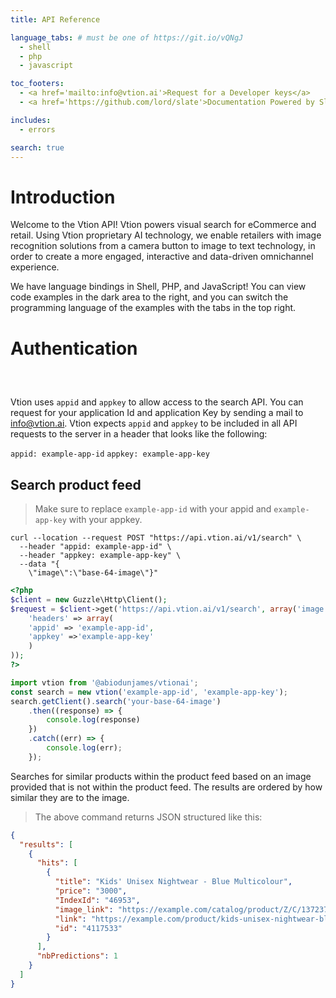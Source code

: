 ```yaml
---
title: API Reference

language_tabs: # must be one of https://git.io/vQNgJ
  - shell
  - php
  - javascript

toc_footers:
  - <a href='mailto:info@vtion.ai'>Request for a Developer keys</a>
  - <a href='https://github.com/lord/slate'>Documentation Powered by Slate</a>

includes:
  - errors

search: true
---
```


# Introduction

Welcome to the Vtion API! Vtion powers visual search for eCommerce and retail. Using Vtion proprietary AI technology,
 we enable retailers with image recognition solutions from a camera button to image to text technology, in order to create a more engaged, 
 interactive and data-driven omnichannel experience.
                             
We have language bindings in Shell, PHP, and JavaScript! You can view code examples in the dark area to the right, and you can switch the programming language of the examples with the tabs in the top right.

# Authentication

```shell

```

```php

```

```javascript

```

Vtion uses `appid` and `appkey`  to allow access to the search API. You can request for your application Id and application Key by sending a mail to [info@vtion.ai](maito:info@vtion.ai).
Vtion expects `appid` and `appkey` to be included in all API requests to the server in a header that looks like the following:

`appid: example-app-id`
`appkey: example-app-key`

## Search product feed

> Make sure to replace `example-app-id` with your appid and `example-app-key` with your appkey.

```shell
curl --location --request POST "https://api.vtion.ai/v1/search" \
  --header "appid: example-app-id" \
  --header "appkey: example-app-key" \
  --data "{
	\"image\":\"base-64-image\"}"
```

```php
<?php
$client = new Guzzle\Http\Client();
$request = $client->get('https://api.vtion.ai/v1/search', array('image'=>'base-64-image'), array(
    'headers' => array(
    'appid' => 'example-app-id',
    'appkey' =>'example-app-key'
    )
));
?>
```

```javascript
import vtion from '@abiodunjames/vtionai';
const search = new vtion('example-app-id', 'example-app-key');
search.getClient().search('your-base-64-image')
    .then((response) => {
        console.log(response)
    })
    .catch((err) => {
        console.log(err);
    });
```

Searches for similar products within the product feed based on an image provided that is not  within the product feed. The results are ordered by how similar they are to the image.
> The above command returns JSON structured like this:

```json
{
  "results": [
    {
      "hits": [
        {
          "title": "Kids' Unisex Nightwear - Blue Multicolour", 
          "price": "3000", 
          "IndexId": "46953", 
          "image_link": "https://example.com/catalog/product/Z/C/137237_1542145837.jpg", 
          "link": "https://example.com/product/kids-unisex-nightwear-blue-multicolour-4117533", 
          "id": "4117533"
        }
      ], 
      "nbPredictions": 1
    }
  ]
}
```
